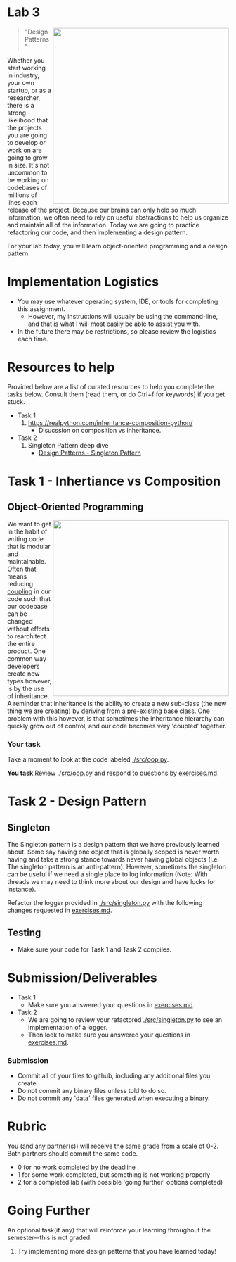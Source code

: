 # Lab 3

<img align="right" src="./media/patterns.png" width="400px"/>


> "Design Patterns"

Whether you start working in industry, your own startup, or as a researcher, there is a strong likelihood that the projects you are going to develop or work on are going to grow in size. It's not uncommon to be working on codebases of millions of lines each release of the project. Because our brains can only hold so much information, we often need to rely on useful abstractions to help us organize and maintain all of the information. Today we are going to practice refactoring our code, and then implementing a design pattern.

For your lab today, you will learn object-oriented programming and a design pattern.

# Implementation Logistics

- You may use whatever operating system, IDE, or tools for completing this assignment.
	- However, my instructions will usually be using the command-line, and that is what I will most easily be able to assist you with.
- In the future there may be restrictions, so please review the logistics each time.

# Resources to help

Provided below are a list of curated resources to help you complete the tasks below. Consult them (read them, or do Ctrl+f for keywords) if you get stuck.

- Task 1
	1. https://realpython.com/inheritance-composition-python/
		- Disucssion on composition vs inheritance.
- Task 2
	1. Singleton Pattern deep dive
		- [Design Patterns - Singleton Pattern](https://python-patterns.guide/gang-of-four/singleton/)
	
# Task 1 - Inhertiance vs Composition

## Object-Oriented Programming

<img align="right" width="400px" src="./media/inheritance.jpg">

We want to get in the habit of writing code that is modular and maintainable. Often that means reducing [coupling](https://en.wikipedia.org/wiki/Coupling_(computer_programming)) in our code such that our codebase can be changed without efforts to rearchitect the entire product. One common way developers create new types however, is by the use of inheritance. A reminder that inheritance is the ability to create a new sub-class (the new thing we are creating) by deriving from a pre-existing base class. One problem with this however, is that sometimes the inheritance hierarchy can quickly grow out of control, and our code becomes very 'coupled' together.

### Your task

Take a moment to look at the code labeled [./src/oop.py](./src/oop.py). 

**You task** Review [./src/oop.py](./src/oop.py) and respond to questions by [exercises.md](./exercises.md).

# Task 2 - Design Pattern

## Singleton

The Singleton pattern is a design pattern that we have previously learned about. Some say having one object that is globally scoped is never worth having and take a strong stance towards never having global objects (i.e. The singleton pattern is an anti-pattern). However, sometimes the singleton can be useful if we need a single place to log information (Note: With threads we may need to think more about our design and have locks for instance). 


Refactor the logger provided in [./src/singleton.py](./src/singleton.py) with the following changes requested in [exercises.md](./exercises.md).

## Testing

- Make sure your code for Task 1 and Task 2 compiles.

# Submission/Deliverables

- Task 1
	- Make sure you answered your questions in [exercises.md](./exercises.md).
- Task 2
	- We are going to review your refactored [./src/singleton.py](./src/singleton.py) to see an implementation of a logger.
	- Then look to make sure you answered your questions in [exercises.md](./exercises.md).

### Submission

- Commit all of your files to github, including any additional files you create.
- Do not commit any binary files unless told to do so.
- Do not commit any 'data' files generated when executing a binary.

# Rubric

You (and any partner(s)) will receive the same grade from a scale of 0-2. Both partners should commit the same code.

- 0 for no work completed by the deadline
- 1 for some work completed, but something is not working properly
- 2 for a completed lab (with possible 'going further' options completed)

# Going Further

An optional task(if any) that will reinforce your learning throughout the semester--this is not graded.

1. Try implementing more design patterns that you have learned today!
